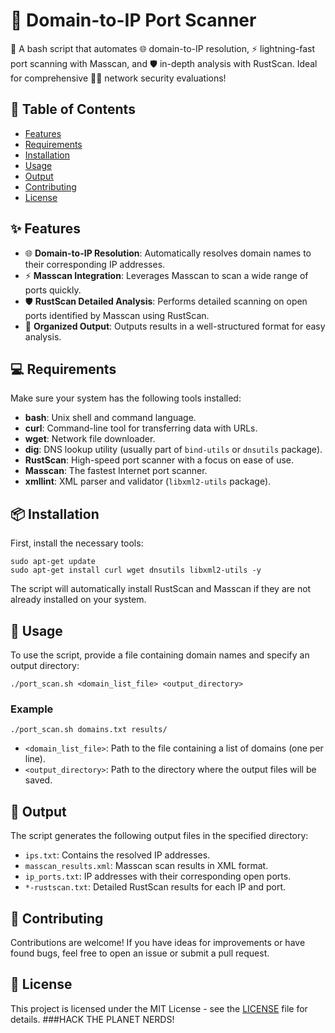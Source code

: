 # 🔗 Domain-to-IP Port Scanner

🚀 A bash script that automates 🌐 domain-to-IP resolution, ⚡️ lightning-fast port scanning with Masscan, and 🛡️ in-depth analysis with RustScan. Ideal for comprehensive 🕵️‍♂️ network security evaluations!

## 📝 Table of Contents
- [Features](#features)
- [Requirements](#requirements)
- [Installation](#installation)
- [Usage](#usage)
- [Output](#output)
- [Contributing](#contributing)
- [License](#license)

## ✨ Features

- 🌐 **Domain-to-IP Resolution**: Automatically resolves domain names to their corresponding IP addresses.
- ⚡️ **Masscan Integration**: Leverages Masscan to scan a wide range of ports quickly.
- 🛡️ **RustScan Detailed Analysis**: Performs detailed scanning on open ports identified by Masscan using RustScan.
- 📂 **Organized Output**: Outputs results in a well-structured format for easy analysis.

## 💻 Requirements

Make sure your system has the following tools installed:

- **bash**: Unix shell and command language.
- **curl**: Command-line tool for transferring data with URLs.
- **wget**: Network file downloader.
- **dig**: DNS lookup utility (usually part of `bind-utils` or `dnsutils` package).
- **RustScan**: High-speed port scanner with a focus on ease of use.
- **Masscan**: The fastest Internet port scanner.
- **xmllint**: XML parser and validator (`libxml2-utils` package).

## 📦 Installation

First, install the necessary tools:

```
sudo apt-get update
sudo apt-get install curl wget dnsutils libxml2-utils -y
```

The script will automatically install RustScan and Masscan if they are not already installed on your system.

## 🚀 Usage

To use the script, provide a file containing domain names and specify an output directory:

```
./port_scan.sh <domain_list_file> <output_directory>
```

### Example

```
./port_scan.sh domains.txt results/
```

- `<domain_list_file>`: Path to the file containing a list of domains (one per line).
- `<output_directory>`: Path to the directory where the output files will be saved.

## 📂 Output

The script generates the following output files in the specified directory:

- `ips.txt`: Contains the resolved IP addresses.
- `masscan_results.xml`: Masscan scan results in XML format.
- `ip_ports.txt`: IP addresses with their corresponding open ports.
- `*-rustscan.txt`: Detailed RustScan results for each IP and port.

## 🤝 Contributing

Contributions are welcome! If you have ideas for improvements or have found bugs, feel free to open an issue or submit a pull request.

## 📝 License

This project is licensed under the MIT License - see the [LICENSE](LICENSE) file for details.
###HACK THE PLANET NERDS!
